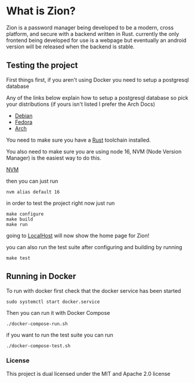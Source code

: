# What is Zion?

Zion is a password manager being developed to be a modern, cross platform, and secure with a
backend written in Rust. currently the only frontend being developed for use is a webpage but
eventually an android version will be released when the backend is stable.

## Testing the project

First things first, if you aren't using Docker you need to setup a postgresql database

Any of the links below explain how to setup a postgresql database so
pick your distributions (if yours isn't listed I prefer the Arch Docs)

* [Debian](https://wiki.debian.org/PostgreSql)
* [Fedora](https://docs.fedoraproject.org/en-US/quick-docs/postgresql/)
* [Arch](https://wiki.archlinux.org/title/PostgreSQL)

You need to make sure you have a [Rust](https://www.rust-lang.org/learn/get-started) toolchain installed.

You also need to make sure you are using node 16, NVM (Node Version Manager) is the easiest way to do this.

[NVM](https://github.com/nvm-sh/nvm)

then you can just run

```shell
nvm alias default 16
```

in order to test the project right now just run

```shell
make configure
make build
make run
```

going to [LocalHost](http://127.0.0.1:8080/) will now show the home page for Zion!

you can also run the test suite after configuring and building by running

```shell
make test
```

## Running in Docker

To run with docker first check that the docker service has been started

```shell
sudo systemctl start docker.service
```

Then you can run it with Docker Compose

```shell
./docker-compose-run.sh
```

if you want to run the test suite you can run

```shell
./docker-compose-test.sh
```

### License

This project is dual licensed under the MIT and Apache 2.0 license
